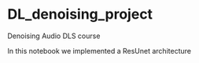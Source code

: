 # DL_denoising_project
Denoising Audio DLS course


In this notebook we implemented a ResUnet architecture
